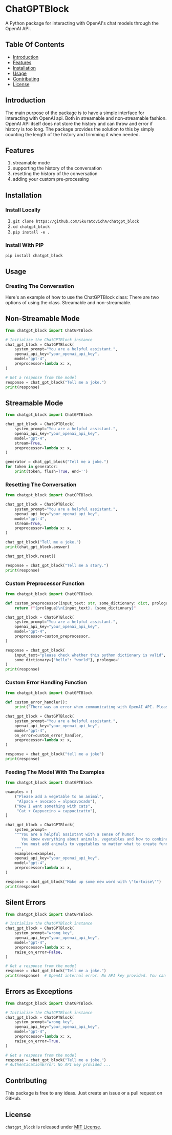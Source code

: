 # ChatGPTBlock
A Python package for interacting with OpenAI's chat models through the OpenAI API.

## Table Of Contents
- [Introduction](#introduction)
- [Features](#features)
- [Installation](#installation)
- [Usage](#usage)
- [Contributing](#contributing)
- [License](#license)


## Introduction
The main purpose of the package is to have a simple interface for interacting with OpenAI api.
Both in streamable and non-streamable fashion.
OpenAI API itself does not store the history and can throw and error if history is too long.
The package provides the solution to this by simply counting the length of the history and trimming it when needed.

## Features
1. streamable mode
2. supporting the history of the conversation
3. resetting the history of the conversation
4. adding your custom pre-processing

## Installation

### Install Locally
1. `git clone https://github.com/SkuratovichA/chatgpt_block`
2. `cd chatgpt_block`
2. `pip install -e .`

### Install With PIP
`pip install chatgpt_block`


## Usage

### Creating The Conversation
Here's an example of how to use the ChatGPTBlock class:
There are two options of using the class. Streamable and non-streamable.

## Non-Streamable Mode
```python
from chatgpt_block import ChatGPTBlock

# Initialize the ChatGPTBlock instance
chat_gpt_block = ChatGPTBlock(
    system_prompt="You are a helpful assistant.",
    openai_api_key="your_openai_api_key",
    model="gpt-4",
    preprocessor=lambda x: x,
)

# Get a response from the model
response = chat_gpt_block("Tell me a joke.")
print(response)
```
    
## Streamable Mode
```python
from chatgpt_block import ChatGPTBlock

chat_gpt_block = ChatGPTBlock(
    system_prompt="You are a helpful assistant.",
    openai_api_key="your_openai_api_key",
    model="gpt-4",
    stream=True,
    preprocessor=lambda x: x,
)

generator = chat_gpt_block("Tell me a joke.")
for token in generator:
    print(token, flush=True, end='')
```

### Resetting The Conversation
```python
from chatgpt_block import ChatGPTBlock

chat_gpt_block = ChatGPTBlock(
    system_prompt="You are a helpful assistant.",
    openai_api_key="your_openai_api_key",
    model="gpt-4",
    stream=True,
    preprocessor=lambda x: x,
)

chat_gpt_block("Tell me a joke.")
print(chat_gpt_block.answer)

chat_gpt_block.reset()

response = chat_gpt_block("Tell me a story.")
print(response)
```

### Custom Preprocessor Function
```python
from chatgpt_block import ChatGPTBlock

def custom_preprocessor(input_text: str, some_dictionary: dict, prologue: str) -> str:
    return f"{prologue}\n{input_text}. {some_dictionary}"

chat_gpt_block = ChatGPTBlock(
    system_prompt="You are a helpful assistant.",
    openai_api_key="your_openai_api_key",
    model="gpt-4",
    preprocessor=custom_preprocessor,
)

response = chat_gpt_block(
    input_text="please check whether this python dictionary is valid", 
    some_dictionary={"hello": "world"}, prologue=''
)
print(response)
```

### Custom Error Handling Function
```python
from chatgpt_block import ChatGPTBlock

def custom_error_handler():
    print("There was an error when communicating with OpenAI API. Please try again later")

chat_gpt_block = ChatGPTBlock(
    system_prompt="You are a helpful assistant.",
    openai_api_key="your_openai_api_key",
    model="gpt-4",
    on_error=custom_error_handler,
    preprocessor=lambda x: x,
)

response = chat_gpt_block("tell me a joke")
print(response)
```

### Feeding The Model With The Examples
```python
from chatgpt_block import ChatGPTBlock

examples = [
    ("Please add a vegetable to an animal", 
     "Alpaca + avocado = alpacavocado"),
    ("Now I want something with cats", 
     "Cat + Cappuccino = cappucicatto"),
]

chat_gpt_block = ChatGPTBlock(
    system_prompt=
    """You are a helpful assistant with a sense of humor. 
       You know everything about animals, vegetables and how to combine them. 
       You must add animals to vegetables no matter what to create funny words.
    """,
    examples=examples,
    openai_api_key="your_openai_api_key",
    model="gpt-4",
    preprocessor=lambda x: x,
)

response = chat_gpt_block("Make up some new word with \"tortoise\"")
print(response)
```

## Silent Errors    
```python
from chatgpt_block import ChatGPTBlock

# Initialize the ChatGPTBlock instance
chat_gpt_block = ChatGPTBlock(
    system_prompt="wrong key",
    openai_api_key="your_openai_api_key",
    model="gpt-4",
    preprocessor=lambda x: x,
    raise_on_error=False,
)

# Get a response from the model
response = chat_gpt_block("Tell me a joke.")
print(response)  # OpenAI internal error. No API key provided. You can ...
```

## Errors as Exceptions    
```python
from chatgpt_block import ChatGPTBlock

# Initialize the ChatGPTBlock instance
chat_gpt_block = ChatGPTBlock(
    system_prompt="wrong key",
    openai_api_key="your_openai_api_key",
    model="gpt-4",
    preprocessor=lambda x: x,
    raise_on_error=True,
)

# Get a response from the model
response = chat_gpt_block("Tell me a joke.")
# AuthenticationError: No API key provided ...
```



## Contributing
This package is free to any ideas. Just create an issue or a pull request on GitHub.

## License
`chatgpt_block` is released under [MIT License](LICENSE).
